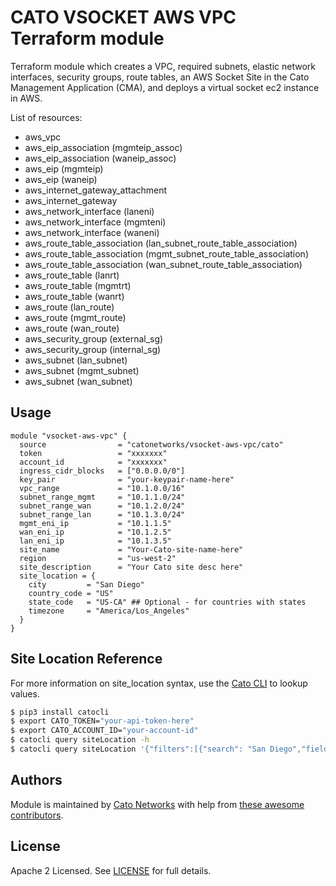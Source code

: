 # CATO VSOCKET AWS VPC Terraform module

Terraform module which creates a VPC, required subnets, elastic network interfaces, security groups, route tables, an AWS Socket Site in the Cato Management Application (CMA), and deploys a virtual socket ec2 instance in AWS.

List of resources:
- aws_vpc
- aws_eip_association (mgmteip_assoc)
- aws_eip_association (waneip_assoc)
- aws_eip (mgmteip)
- aws_eip (waneip)
- aws_internet_gateway_attachment
- aws_internet_gateway
- aws_network_interface (laneni)
- aws_network_interface (mgmteni)
- aws_network_interface (waneni)
- aws_route_table_association (lan_subnet_route_table_association)
- aws_route_table_association (mgmt_subnet_route_table_association)
- aws_route_table_association (wan_subnet_route_table_association)
- aws_route_table (lanrt)
- aws_route_table (mgmtrt)
- aws_route_table (wanrt)
- aws_route (lan_route)
- aws_route (mgmt_route)
- aws_route (wan_route)
- aws_security_group (external_sg)
- aws_security_group (internal_sg)
- aws_subnet (lan_subnet)
- aws_subnet (mgmt_subnet)
- aws_subnet (wan_subnet)

## Usage

```hcl
module "vsocket-aws-vpc" {
  source                = "catonetworks/vsocket-aws-vpc/cato"
  token                 = "xxxxxxx"
  account_id            = "xxxxxxx"
  ingress_cidr_blocks   = ["0.0.0.0/0"]
  key_pair              = "your-keypair-name-here"
  vpc_range             = "10.1.0.0/16"
  subnet_range_mgmt     = "10.1.1.0/24"
  subnet_range_wan      = "10.1.2.0/24"
  subnet_range_lan      = "10.1.3.0/24"
  mgmt_eni_ip           = "10.1.1.5"
  wan_eni_ip            = "10.1.2.5"
  lan_eni_ip            = "10.1.3.5"
  site_name             = "Your-Cato-site-name-here"
  region                = "us-west-2"
  site_description      = "Your Cato site desc here"
  site_location = {
    city         = "San Diego"
    country_code = "US"
    state_code   = "US-CA" ## Optional - for countries with states
    timezone     = "America/Los_Angeles"
  }
}
```

## Site Location Reference

For more information on site_location syntax, use the [Cato CLI](https://github.com/catonetworks/cato-cli) to lookup values.

```bash
$ pip3 install catocli
$ export CATO_TOKEN="your-api-token-here"
$ export CATO_ACCOUNT_ID="your-account-id"
$ catocli query siteLocation -h
$ catocli query siteLocation '{"filters":[{"search": "San Diego","field":"city","operation":"exact"}]}' -p
```

## Authors

Module is maintained by [Cato Networks](https://github.com/catonetworks) with help from [these awesome contributors](https://github.com/catonetworks/terraform-cato-vsocket-aws-vpc/graphs/contributors).

## License

Apache 2 Licensed. See [LICENSE](https://github.com/catonetworks/terraform-cato-vsocket-aws-vpc/tree/master/LICENSE) for full details.

